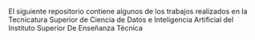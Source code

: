 El siguiente repositorio contiene algunos de los trabajos realizados en la Tecnicatura Superior de Ciencia de Datos e Inteligencia Artificial del Instituto Superior De Enseñanza Técnica

